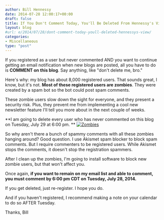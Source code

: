 ```yaml
---
author: Bill Hennessy
date: 2014-07-28 12:00:17+00:00
draft: false
title: If You Don't Comment Today, You'll Be Deleted From Hennessy's View
layout: blog
#url: e/2014/07/28/dont-comment-today-youll-deleted-hennessys-view/
categories:
- Miscellaneous
type: "post"
---
```


If you registered as a user but never commented AND you want to continue getting an email notification when new blogs are posted, all you have to do is **COMMENT on this blog**. Say anything, like "don't delete me, bro."

Here's why: my blog has about 8,000 registered users. That sounds great, I know, but it's not. **Most of these registered users are zombies**. They were created by a spam bot so the bot could post spam comments.

These zombie users slow down the sight for everyone, and they present a security risk. Plus, they prevent me from implementing a cool new newsletter feature I'll tell you more about in the next couple of weeks.

**I am going to delete every user who has never commented on this blog on Tuesday, July 29 at 6:00 pm. **
[![Zombies](https://hennessysview.com/wp-content/uploads/2014/07/zombie02-1024x576.jpg)
](https://hennessysview.com/2014/07/28/dont-comment-today-youll-deleted-hennessys-view/zombie02/#main)

So why aren't there a bunch of spammy comments with all these zombies hanging around? Good question. I use Akismet spam blocker to block spam comments. But I require commenters to be registered users. While Akismet stops the comments, it doesn't stop the registration spammers.

After I clean up the zombies, I'm going to install software to block new zombie users, but that won't affect you.

Once again, **if you want to remain on my email list and able to comment, you must comment by 6:00 pm CDT on Tuesday, July 28, 2014.**

If you get deleted, just re-register. I hope you do.

And if you haven't registered, I recommend making a note on your calendar to do so AFTER Tuesday.

Thanks,
Bill
